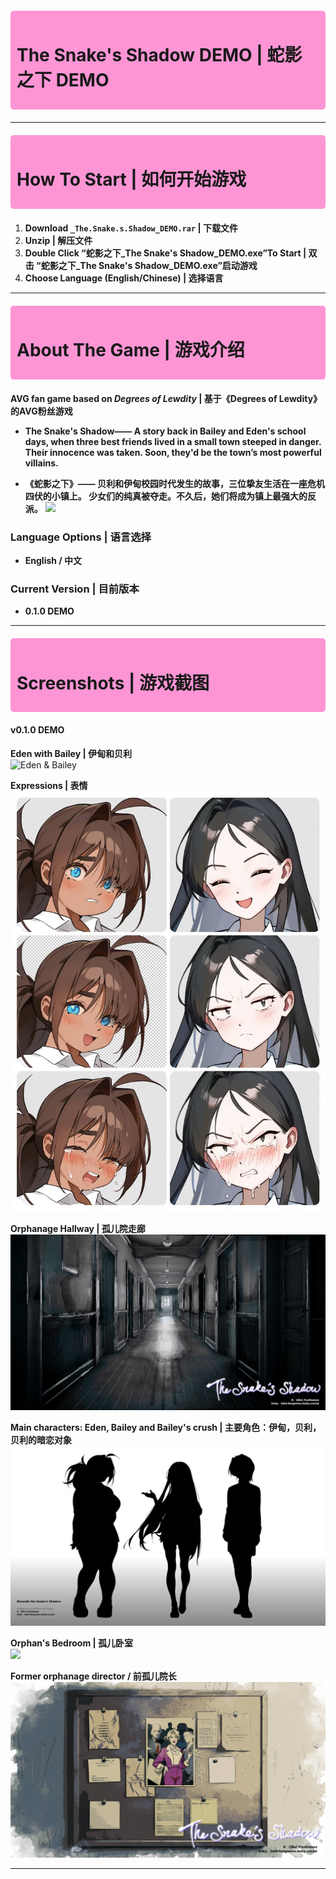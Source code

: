 <div style="background-color: #FD95D5; padding: 10px; border-radius: 5px; margin: 20px 0;">
  <h1>The Snake's Shadow DEMO | 蛇影之下 DEMO</h1>
</div>

---

<div style="background-color: #FD95D5; padding: 10px; border-radius: 5px; margin: 20px 0;">
  <h1>How To Start | 如何开始游戏</h1>
</div>

1. **Download `_The.Snake.s.Shadow_DEMO.rar` | 下载文件**  
2. **Unzip | 解压文件**  
3. **Double Click “蛇影之下_The Snake's Shadow_DEMO.exe”To Start | 双击 “蛇影之下_The Snake's Shadow_DEMO.exe”启动游戏**  
4. **Choose Language (English/Chinese) | 选择语言**

---

<div style="background-color: #FD95D5; padding: 10px; border-radius: 5px; margin: 20px 0;">
  <h1>About The Game | 游戏介绍</h1>
</div>

**AVG fan game based on *Degrees of Lewdity* | 基于《Degrees of Lewdity》的AVG粉丝游戏**  

- **The Snake's Shadow—— A story back in Bailey and Eden's school days, when three best friends lived in a small town steeped in danger. 
Their innocence was taken. Soon, they'd be the town’s most powerful villains.** 

- **《蛇影之下》——  贝利和伊甸校园时代发生的故事，三位挚友生活在一座危机四伏的小镇上。
少女们的纯真被夺走。不久后，她们将成为镇上最强大的反派。**
![](media/1Start.png)  

### Language Options | 语言选择
- **English / 中文**

### Current Version | 目前版本
- **0.1.0 DEMO**

---

<div style="background-color: #FD95D5; padding: 10px; border-radius: 5px; margin: 20px 0;">
  <h1>Screenshots | 游戏截图</h1>
</div>

#### v0.1.0 DEMO
**Eden with Bailey | 伊甸和贝利**  
![Eden & Bailey](media/3EdenBailey.png)  

**Expressions | 表情**  
![](media/4expressions.jpeg)  

**Orphanage Hallway | 孤儿院走廊**  
![](media/5hallway.jpg)  

**Main characters: Eden, Bailey and Bailey's crush | 主要角色：伊甸，贝利，贝利的暗恋对象**  
![](media/6bestfriends.jpg)  

**Orphan's Bedroom | 孤儿卧室**  
![](media/7bedroom.png)  

**Former orphanage director / 前孤儿院长**  
![](media/7boards.jpg)  

---
